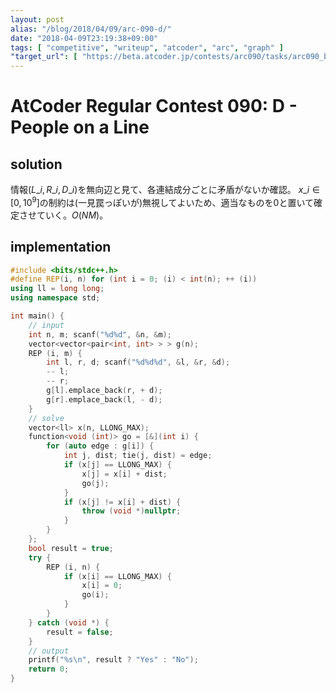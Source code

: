 ```yaml
---
layout: post
alias: "/blog/2018/04/09/arc-090-d/"
date: "2018-04-09T23:19:38+09:00"
tags: [ "competitive", "writeup", "atcoder", "arc", "graph" ]
"target_url": [ "https://beta.atcoder.jp/contests/arc090/tasks/arc090_b" ]
---
```


# AtCoder Regular Contest 090: D - People on a Line

## solution

情報$(L\_i, R\_i, D\_i)$を無向辺と見て、各連結成分ごとに矛盾がないか確認。
$x\_i \in [0, 10^9]$の制約は(一見罠っぽいが)無視してよいため、適当なものを$0$と置いて確定させていく。$O(NM)$。


## implementation

``` c++
#include <bits/stdc++.h>
#define REP(i, n) for (int i = 0; (i) < int(n); ++ (i))
using ll = long long;
using namespace std;

int main() {
    // input
    int n, m; scanf("%d%d", &n, &m);
    vector<vector<pair<int, int> > > g(n);
    REP (i, m) {
        int l, r, d; scanf("%d%d%d", &l, &r, &d);
        -- l;
        -- r;
        g[l].emplace_back(r, + d);
        g[r].emplace_back(l, - d);
    }
    // solve
    vector<ll> x(n, LLONG_MAX);
    function<void (int)> go = [&](int i) {
        for (auto edge : g[i]) {
            int j, dist; tie(j, dist) = edge;
            if (x[j] == LLONG_MAX) {
                x[j] = x[i] + dist;
                go(j);
            }
            if (x[j] != x[i] + dist) {
                throw (void *)nullptr;
            }
        }
    };
    bool result = true;
    try {
        REP (i, n) {
            if (x[i] == LLONG_MAX) {
                x[i] = 0;
                go(i);
            }
        }
    } catch (void *) {
        result = false;
    }
    // output
    printf("%s\n", result ? "Yes" : "No");
    return 0;
}
```
